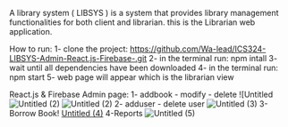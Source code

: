 A library system ( LIBSYS ) is a system that provides library management functionalities for both client and librarian.
this is the Librarian web application.

How to run: 
1- clone the project: https://github.com/Wa-lead/ICS324-LIBSYS-Admin-React.js-Firebase-.git
2- in the terminal run: npm intall 
3- wait until all dependencies have been downloaded
4- in the terminal run: npm start
5- web page will appear which is the librarian view

React.js & Firebase Admin page:
1- addbook - modify - delete
![Untitled ![Untitled (2)](https://user-images.githubusercontent.com/81301826/146920415-15cd4cf1-5676-4d69-bc94-871858d7aa57.png)
![Untitled (2)](https://user-images.githubusercontent.com/81301826/146921989-5caf1987-1851-4152-92d3-025c4dbe69db.png)
2- adduser - delete user
![Untitled (3)](https://user-images.githubusercontent.com/81301826/146920447-e3e4c9d1-2346-41d2-b8e8-255b9a9ed6bc.png)
3-Borrow Book!
[Untitled (4)](https://user-images.githubusercontent.com/81301826/146920503-e00c5c51-6a70-48a0-96a4-2721f9321171.png)
4-Reports
![Untitled (5)](https://user-images.githubusercontent.com/81301826/146920542-3de1ba90-4f11-4135-9657-807e513b4ce8.png)



